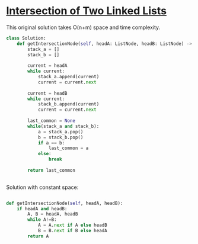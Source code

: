 # [Intersection of Two Linked Lists](https://leetcode.com/explore/interview/card/top-interview-questions-medium/107/linked-list/785/)

This original solution takes O(n+m) space and time complexity.

```python
class Solution:
    def getIntersectionNode(self, headA: ListNode, headB: ListNode) -> ListNode:
        stack_a = []
        stack_b = []
        
        current = headA
        while current:
            stack_a.append(current)
            current = current.next
        
        current = headB
        while current:
            stack_b.append(current)
            current = current.next
        
        last_common = None
        while(stack_a and stack_b):
            a = stack_a.pop()
            b = stack_b.pop()
            if a == b:
                last_common = a
            else:
                break
        
        return last_common
        
```

Solution with constant space:

```python

def getIntersectionNode(self, headA, headB):
    if headA and headB:
        A, B = headA, headB
        while A!=B:
            A = A.next if A else headB
            B = B.next if B else headA
        return A
```
